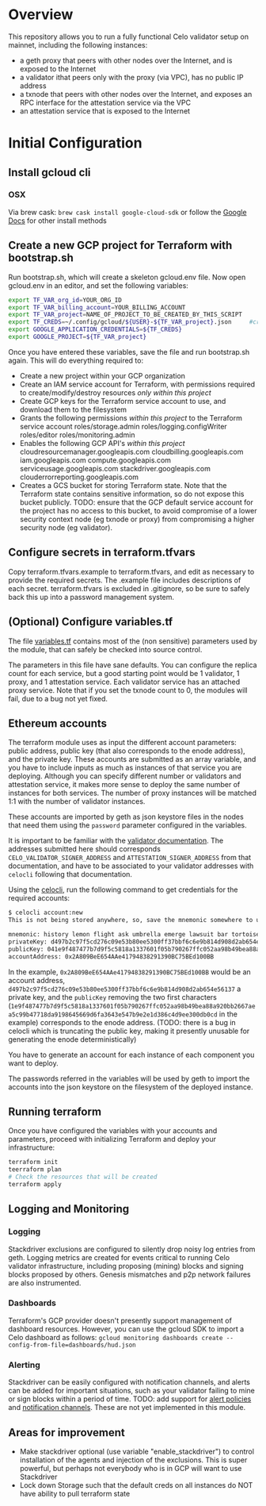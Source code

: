 # Overview

This repository allows you to run a fully functional Celo validator setup on mainnet, including the following instances:
* a geth proxy that peers with other nodes over the Internet, and is exposed to the Internet
* a validator ithat peers only with the proxy (via VPC), has no public IP address
* a txnode that peers with other nodes over the Internet, and exposes an RPC interface for the attestation service via the VPC
* an attestation service that is exposed to the Internet

# Initial Configuration

## Install gcloud cli
### OSX
Via brew cask:
```brew cask install google-cloud-sdk```
or follow the [Google Docs](https://cloud.google.com/sdk/docs/quickstart-macos) for other install methods

## Create a new GCP project for Terraform with bootstrap.sh
Run bootstrap.sh, which will create a skeleton gcloud.env file.  Now open gcloud.env in an editor, and set the following variables:
```bash
export TF_VAR_org_id=YOUR_ORG_ID
export TF_VAR_billing_account=YOUR_BILLING_ACCOUNT
export TF_VAR_project=NAME_OF_PROJECT_TO_BE_CREATED_BY_THIS_SCRIPT
export TF_CREDS=~/.config/gcloud/${USER}-${TF_VAR_project}.json     #cred file will be created by bootstrap.sh
export GOOGLE_APPLICATION_CREDENTIALS=${TF_CREDS}
export GOOGLE_PROJECT=${TF_VAR_project}
```

Once you have entered these variables, save the file and run bootstrap.sh again.  This will do everything required to:
* Create a new project within your GCP organization
* Create an IAM service account for Terraform, with permissions required to create/modify/destroy resources *only within this project*
* Create GCP keys for the Terraform service account to use, and download them to the filesystem
* Grants the following permissions *within this project* to the Terraform service account 
   roles/storage.admin
   roles/logging.configWriter
   roles/editor
   roles/monitoring.admin
* Enables the following GCP API's *within this project*
   cloudresourcemanager.googleapis.com
   cloudbilling.googleapis.com
   iam.googleapis.com
   compute.googleapis.com
   serviceusage.googleapis.com
   stackdriver.googleapis.com
   clouderrorreporting.googleapis.com
* Creates a GCS bucket for storing Terraform state.  Note that the Terraform state contains sensitive information, so do not expose this bucket publicly.  TODO: ensure that the GCP default service account for the project has no access to this bucket, to avoid compromise of a lower security context node (eg txnode or proxy) from compromising a higher security node (eg validator).


## Configure secrets in terraform.tfvars
Copy terraform.tfvars.example to terraform.tfvars, and edit as necessary to provide the required secrets.  The .example file includes descriptions of each secret.  terraform.tfvars is excluded in .gitignore, so be sure to safely back this up into a password management system.


## (Optional) Configure variables.tf
The file [variables.tf](./variables.tf) contains most of the (non sensitive) parameters used by the module, that can safely be checked into source control.

The parameters in this file have sane defaults. You can configure the replica count for each service, but a good starting point would be 1 validator, 1 proxy, and 1 attestation service. Each validator service has an attached proxy service.  Note that if you set the txnode count to 0, the modules will fail, due to a bug not yet fixed.


## Ethereum accounts

The terraform module uses as input the different account parameters: public address, public key (that also corresponds to the enode address), and the private key. These accounts are submitted as an array variable, and you have to include inputs as much as instances of that service you are deploying. Although you can specify different number or validators and attestation service, it makes more sense to deploy the same number of instances for both services. The number of proxy instances will be matched 1:1 with the number of validator instances.

These accounts are imported by geth as json keystore files in the nodes that need them using the `password` parameter configured in the variables.

It is important to be familiar with the [validator documentation](https://docs.celo.org/getting-started/mainnet/running-a-validator-in-mainnet). The addresses submitted here should corresponds `CELO_VALIDATOR_SIGNER_ADDRESS` and `ATTESTATION_SIGNER_ADDRESS` from that documentation, and have to be associated to your validator addresses with `celocli` following that documentation.

Using the [celocli](https://www.npmjs.com/package/@celo/celocli), run the following command to get credentials for the required accounts:

```bash
$ celocli account:new
This is not being stored anywhere, so, save the mnemonic somewhere to use this account at a later point

mnemonic: history lemon flight ask umbrella emerge lawsuit bar tortoise demand oak brave together kiss dance filter yellow scheme check victory also daring reward uphold
privateKey: d497b2c97f5cd276c09e53b80ee5300ff37bbf6c6e9b814d908d2ab654e56137
publicKey: 041e9f487477b7d9f5c5818a1337601f05b790267ffc052aa98b49bea88a920bb2667aea5c99b47718da9198645669d6fa3643e547b9e2e1d386c4d9ee300db0cd
accountAddress: 0x2A809BeE654AAe41794838291390BC75BEd100BB
```

In the example, `0x2A809BeE654AAe41794838291390BC75BEd100BB` would be an account address, `d497b2c97f5cd276c09e53b80ee5300ff37bbf6c6e9b814d908d2ab654e56137` a private key, and the `publicKey` removing the two first characters (`1e9f487477b7d9f5c5818a1337601f05b790267ffc052aa98b49bea88a920bb2667aea5c99b47718da9198645669d6fa3643e547b9e2e1d386c4d9ee300db0cd` in the example) corresponds to the enode address.  (TODO: there is a bug in celocli which is truncating the public key, making it presently unusable for generating the enode deterministically)

You have to generate an account for each instance of each component you want to deploy.

The passwords referred in the variables will be used by geth to import the accounts into the json keystore on the filesystem of the deployed instance.

## Running terraform

Once you have configured the variables with your accounts and parameters, proceed with initializing Terraform and deploy your infrastructure:

```bash
terraform init
teerraform plan
# Check the resources that will be created
terraform apply
```

## Logging and Monitoring

### Logging
Stackdriver exclusions are configured to silently drop noisy log entries from geth.  Logging metrics are created for events critical to running Celo validator infrastructure, including proposing (mining) blocks and signing blocks proposed by others.  Genesis mismatches and p2p network failures are also instrumented.

### Dashboards
Terraform's GCP provider doesn't presently support management of dashboard resources.  However, you can use the gcloud SDK to import a Celo dashboard as follows:
```gcloud monitoring dashboards create --config-from-file=dashboards/hud.json```

### Alerting
Stackdriver can be easily configured with notification channels, and alerts can be added for important situations, such as your validator failing to mine or sign blocks within a period of time.  TODO: add support for [alert policies](https://www.terraform.io/docs/providers/google/r/monitoring_alert_policy.html) and [notification channels](https://www.terraform.io/docs/providers/google/r/monitoring_notification_channel.html).  These are not yet implemented in this module.


## Areas for improvement

- Make stackdriver optional (use variable "enable_stackdriver") to control installation of the agents and injection of the exclusions.  This is super powerful, but perhaps not everybody who is in GCP will want to use Stackdriver
- Lock down Storage such that the default creds on all instances do NOT have ability to pull terraform state
